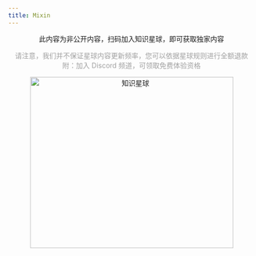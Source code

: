 ```yaml
---
title: Mixin
---
```


<div align="center">

此内容为非公开内容，扫码加入知识星球，即可获取独家内容

<p style="color: rgb(160, 160, 160);">
请注意，我们并不保证星球内容更新频率，您可以依据星球规则进行全额退款
<br/>
附：加入 Discord 频道，可领取免费体验资格
</p>

<img height="349" width="415" src="https://wu-clan.github.io/picx-images-hosting/知识星球.png" alt="知识星球">

</div>
